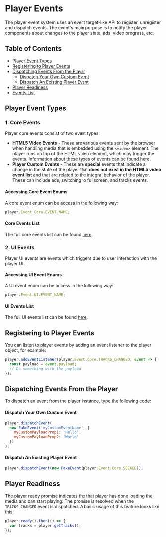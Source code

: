 # Player Events

The player event system uses an event target-like API to register, unregister and dispatch events. The event's main purpose is to notify the player components about changes to the player state, ads, video progress, etc.

## Table of Contents

- [Player Event Types](#player-event-types)
- [Registering to Player Events](#registering-to-player-events)
- [Dispatching Events From the Player](#dispatching-events-from-the-player)
  - [Dispatch Your Own Custom Event](#dispatch-your-own-custom-event)
  - [Dispatch An Existing Player Event](#dispatch-an-existing-player-event)
- [Player Readiness](#player-readiness)
- [Events List](#events-list)

## Player Event Types

### 1. Core Events

Player core events consist of two event types:

- **HTML5 Video Events** - These are various events sent by the browser when handling media that is embedded using the `<video>` element. The player runs on top of the HTML video element, which may trigger the events. Information about these types of events can be found [here](https://developer.mozilla.org/en-US/docs/Web/Guide/Events/Media_events).
- **Player Custom Events** - These are **special** events that indicate a change in the state of the player that **does not exist in the HTML5 video event list** and that are related to the integral behavior of the player. These can include ads, switching to fullscreen, and tracks events.

#### Accessing Core Event Enums

A core event enum can be access in the following way:

```js
player.Event.Core.EVENT_NAME;
```

#### Core Events List

The full core events list can be found [here](https://github.com/kaltura/playkit-js/blob/master/src/event/event-type.js).

### 2. UI Events

Player UI events are events which triggers due to user interaction with the player UI.

#### Accessing UI Event Enums

A UI event enum can be access in the following way:

```js
player.Event.UI.EVENT_NAME;
```

#### UI Events List

The full UI events list can be found [here](https://github.com/kaltura/playkit-js-ui/blob/master/docs/events.md).

## Registering to Player Events

You can listen to player events by adding an event listener to the player object, for example:

```javascript
player.addEventListener(player.Event.Core.TRACKS_CHANGED, event => {
  const payload = event.payload;
  // Do something with the payload
});
```

## Dispatching Events From the Player

To dispatch an event from the player instance, type the following code:

#### Dispatch Your Own Custom Event

```javascript
player.dispatchEvent(
  new FakeEvent('myCustomEventName', {
    myCustomPayloadProp1: 'Hello',
    myCustomPayloadProp2: 'World'
  })
);
```

#### Dispatch An Existing Player Event

```javascript
player.dispatchEvent(new FakeEvent(player.Event.Core.SEEKED));
```

## Player Readiness

The player ready promise indicates the that player has done loading the media and can start playing. The promise is resolved when the `TRACKS_CHANGED` event is dispatched.
A basic usage of this feature looks like this:

```javascript
player.ready().then(() => {
  var tracks = player.getTracks();
});
```
